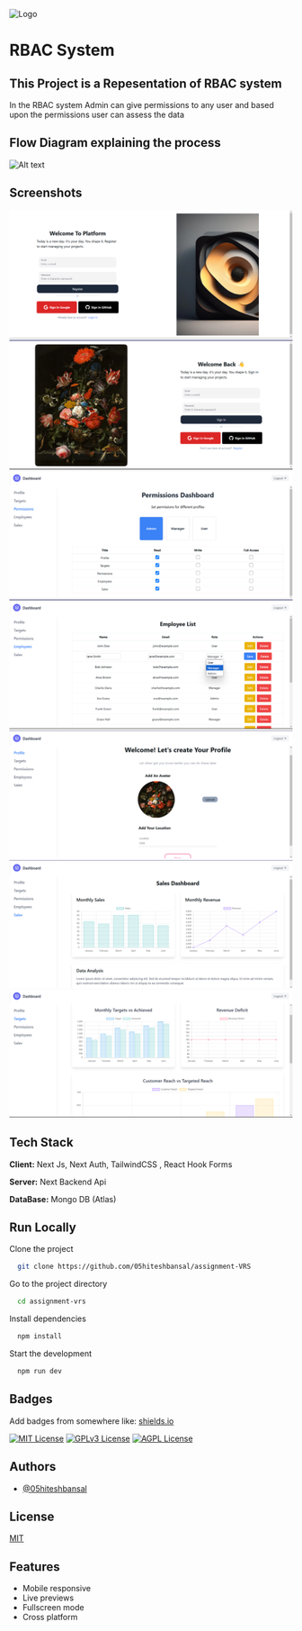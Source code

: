 
![Logo](https://blog.johnfolberth.com/wp-content/uploads/2020/10/rbac.png)


# RBAC System

## This Project is a Repesentation of RBAC system

In the RBAC system Admin can give permissions to any user and based upon the permissions user can assess the data
 



## Flow Diagram explaining the process

![Alt text](https://media.licdn.com/dms/image/v2/D4E12AQGzCU2goiI_nQ/article-cover_image-shrink_720_1280/article-cover_image-shrink_720_1280/0/1664827958184?e=1738195200&v=beta&t=kgbapWcSAVgpAsq-9aiULcuG9zCiPbfnxq_zMpWIsAw)



## Screenshots

![App Screenshot](/demoImages/register.png)
![App Screenshot](/demoImages/login.png)
![App Screenshot](/demoImages/permission.png)
![App Screenshot](/demoImages/Employees.png)
![App Screenshot](/demoImages/profile.png)
![App Screenshot](/demoImages/sales.png)
![App Screenshot](/demoImages/targets.png)




## Tech Stack

**Client:** Next Js, Next Auth, TailwindCSS , React Hook Forms

**Server:** Next Backend Api

**DataBase:** Mongo DB (Atlas)


## Run Locally

Clone the project

```bash
  git clone https://github.com/05hiteshbansal/assignment-VRS
```

Go to the project directory

```bash
  cd assignment-vrs
```

Install dependencies

```bash
  npm install
```

Start the development

```bash
  npm run dev
```


## Badges

Add badges from somewhere like: [shields.io](https://shields.io/)

[![MIT License](https://img.shields.io/badge/License-MIT-green.svg)](https://choosealicense.com/licenses/mit/)
[![GPLv3 License](https://img.shields.io/badge/License-GPL%20v3-yellow.svg)](https://opensource.org/licenses/)
[![AGPL License](https://img.shields.io/badge/license-AGPL-blue.svg)](http://www.gnu.org/licenses/agpl-3.0)


## Authors

- [@05hiteshbansal](https://www.github.com/05hiteshbansal)


## License

[MIT](https://choosealicense.com/licenses/mit/)


## Features

- Mobile responsive
- Live previews
- Fullscreen mode
- Cross platform

